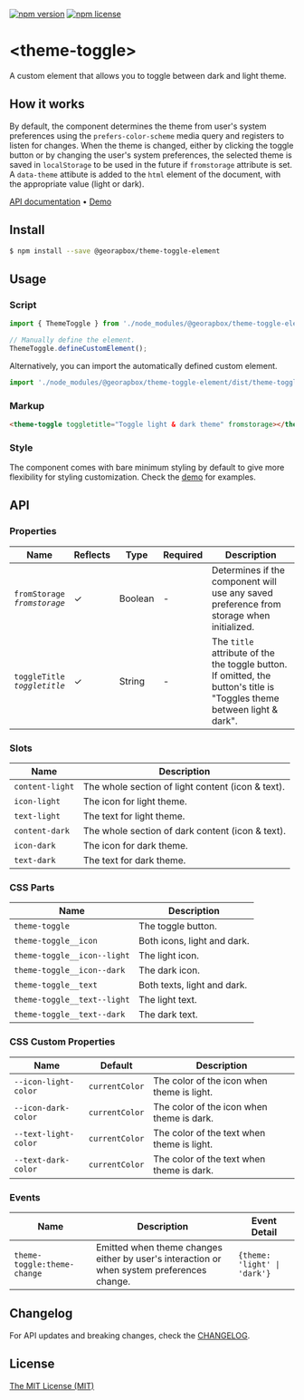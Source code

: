 [![npm version](https://img.shields.io/npm/v/@georapbox/theme-toggle-element.svg)](https://www.npmjs.com/package/@georapbox/theme-toggle-element)
[![npm license](https://img.shields.io/npm/l/@georapbox/theme-toggle-element.svg)](https://www.npmjs.com/package/@georapbox/theme-toggle-element)

[demo]: https://georapbox.github.io/theme-toggle-element/
[license]: https://georapbox.mit-license.org/@2022
[changelog]: https://github.com/georapbox/theme-toggle-element/blob/main/CHANGELOG.md

# &lt;theme-toggle&gt;

A custom element that allows you to toggle between dark and light theme.

## How it works

By default, the component determines the theme from user's system preferences using the `prefers-color-scheme` media query and registers to listen for changes. When the theme is changed, either by clicking the toggle button or by changing the user's system preferences, the selected theme is saved in `localStorage` to be used in the future if `fromstorage` attribute is set. A `data-theme` attibute is added to the `html` element of the document, with the appropriate value (light or dark).

[API documentation](#api) &bull; [Demo][demo]

## Install

```sh
$ npm install --save @georapbox/theme-toggle-element
```

## Usage

### Script

```js
import { ThemeToggle } from './node_modules/@georapbox/theme-toggle-element/dist/theme-toggle.min.js';

// Manually define the element.
ThemeToggle.defineCustomElement();
```

Alternatively, you can import the automatically defined custom element.

```js
import './node_modules/@georapbox/theme-toggle-element/dist/theme-toggle-defined.min.js';
```

### Markup

```html
<theme-toggle toggletitle="Toggle light & dark theme" fromstorage></theme-toggle>
```

### Style

The component comes with bare minimum styling by default to give more flexibility for styling customization. Check the [demo][demo] for examples.

## API

### Properties

| Name | Reflects | Type | Required | Description |
| ---- | -------- | ---- | -------- |----------- |
| `fromStorage`<br>*`fromstorage`* | ✓ | Boolean | - | Determines if the component will use any saved preference from storage when initialized. |
| `toggleTitle`<br>*`toggletitle`* | ✓ | String | - | The `title` attribute of the the toggle button. If omitted, the button's title is "Toggles theme between light & dark". |

### Slots

| Name | Description |
| ---- | ----------- |
| `content-light` | The whole section of light content (icon & text). |
| `icon-light` | The icon for light theme. |
| `text-light` | The text for light theme. |
| `content-dark` | The whole section of dark content (icon & text). |
| `icon-dark` | The icon for dark theme. |
| `text-dark` | The text for dark theme. |

### CSS Parts

| Name | Description |
| ---- | ----------- |
| `theme-toggle` | The toggle button. |
| `theme-toggle__icon` | Both icons, light and dark. |
| `theme-toggle__icon--light` | The light icon. |
| `theme-toggle__icon--dark` | The dark icon. |
| `theme-toggle__text` | Both texts, light and dark. |
| `theme-toggle__text--light` | The light text. |
| `theme-toggle__text--dark` | The dark text. |

### CSS Custom Properties

| Name | Default | Description |
| ---- | ------- | ----------- |
| `--icon-light-color` | `currentColor` | The color of the icon when theme is light. |
| `--icon-dark-color` | `currentColor` | The color of the icon when theme is dark. |
| `--text-light-color` | `currentColor` | The color of the text when theme is light. |
| `--text-dark-color` | `currentColor` | The color of the text when theme is dark. |

### Events

| Name | Description | Event Detail |
| ---- | ----------- | ------------ |
| `theme-toggle:theme-change` | Emitted when theme changes either by user's interaction or when system preferences change. | `{theme: 'light' \| 'dark'}` |

## Changelog

For API updates and breaking changes, check the [CHANGELOG][changelog].

## License

[The MIT License (MIT)][license]
